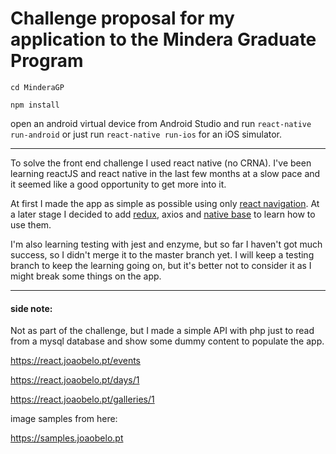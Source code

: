 # Challenge proposal for my application to the Mindera Graduate Program


``cd MinderaGP``

``npm install``

open an android virtual device from Android Studio and run ``react-native run-android`` or just run ``react-native run-ios`` for an iOS simulator.

---

To solve the front end challenge I used react native (no CRNA). I've been learning reactJS and react native in the last few months at a slow pace and it seemed like a good opportunity to get more into it.

At first I made the app as simple as possible using only [react navigation](https://reactnavigation.org). At a later stage I decided to add [redux](https://redux.js.org), axios and [native base](https://nativebase.io) to learn how to use them.

I'm also learning testing with jest and enzyme, but so far I haven't got much success, so I didn't merge it to the master branch yet. I will keep a testing branch to keep the learning going on, but it's better not to consider it as I might break some things on the app.

---

#### side note:

Not as part of the challenge, but I made a simple API with php just to read from a mysql database and show some dummy content to populate the app.

https://react.joaobelo.pt/events

https://react.joaobelo.pt/days/1

https://react.joaobelo.pt/galleries/1


image samples from here:

https://samples.joaobelo.pt
